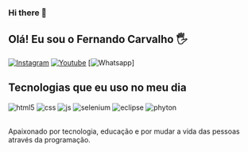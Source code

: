### Hi there 👋

## Olá! Eu sou o Fernando Carvalho 🖐️


[![Instagram](https://img.shields.io/badge/Instagram-E4405F?style=for-the-badge&logo=instagram&logoColor=white)](https://instagram.com/fcarvalho_2906)
[![Youtube](https://img.shields.io/badge/YouTube-FF0000?style=for-the-badge&logo=youtube&logoColor=white)](https://www.youtube.com/channel/UCR3lcs0OKA0UydLYCFrfwDw)
[![Whatsapp](https://img.shields.io/badge/WhatsApp-25D366?style=for-the-badge&logo=whatsapp&logoColor=white)]

## Tecnologias que eu uso no meu dia

<div style="display: inline_block">
  <img align="center" alt="html5" src="https://img.shields.io/badge/HTML5-E34F26?style=for-the-badge&logo=html5&logoColor=white" />
  <img align="center" alt="css" src="https://img.shields.io/badge/CSS3-1572B6?style=for-the-badge&logo=css3&logoColor=white" />
  <img align="center" alt="js" src="https://img.shields.io/badge/JavaScript-F7DF1E?style=for-the-badge&logo=javascript&logoColor=black" />
  <img align="center" alt="selenium" src="https://img.shields.io/badge/Selenium-43B02A?style=for-thebadge&logo=Selenium&logoColor=white"/>
  <img align="center" alt="eclipse" src="	https://img.shields.io/badge/Eclipse-2C2255?style=for-thebadge&logo=eclipse&logoColor=white"/> 
  <img align="center" alt="phyton" src="https://img.shields.io/badge/Python-FFD43B?style=for-the-badge&logo=python&logoColor=blue"/>
         
</div><br/>

Apaixonado por tecnologia, educação e por mudar a vida das pessoas através da programação.

